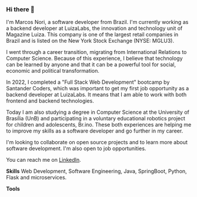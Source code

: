 ### Hi there 👋

I'm Marcos Nori, a software developer from Brazil. I'm currently working as a backend developer at LuizaLabs, the innovation and technology unit of Magazine Luiza. This company is one of the largest retail companies in Brazil and is listed on the New York Stock Exchange (NYSE: MGLU3).

I went through a career transition, migrating from International Relations to Computer Science. Because of this experience, I believe that technology can be learned by anyone and that it can be a powerful tool for social, economic and political transformation.

In 2022, I completed a "Full Stack Web Development" bootcamp by Santander Coders, which was important to get my first job opportunity as a backend developer at LuizaLabs. It means that I am able to work with both frontend and backend technologies.

Today I am also studying a degree in Computer Science at the University of Brasília (UnB) and participating in a voluntary educational robotics project for children and adolescents, Br.ino. These both experiences are helping me to improve my skills as a software developer and go further in my career.

I'm looking to collaborate on open source projects and to learn more about software development. I'm also open to job opportunities.

You can reach me on [LinkedIn](https://www.linkedin.com/in/marcos-noriyuki-miyata/).

**Skills**
Web Development, Software Engineering, Java, SpringBoot, Python, Flask and microservices.

**Tools**
<i class="fa-brands fa-java"></i>
